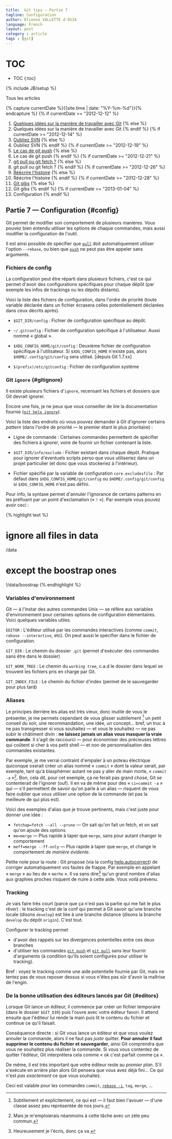 ```yaml
---
title:  Git tips — Partie 7
tagline: Configuration
author: Étienne VALLETTE d'OSIA
language: French
layout: post
category : article
tags : [git]
---
```


# TOC
* TOC
{:toc}

{% include JB/setup %}

Tous les articles

{% capture currentDate %}{{site.time | date: "%Y-%m-%d"}}{% endcapture %}
{% if currentDate >= "2012-12-12" %}
1. [Quelques idées sur la manière de travailler avec Git](/article/2012-12-12/git-tips-1)
{% else %}
1. Quelques idées sur la manière de travailler avec Git
{% endif %}
{% if currentDate >= "2012-12-14" %}
2. [Oubliez SVN](/article/2012-12-14/git-tips-2)
{% else %}
2. Oubliez SVN
{% endif %}
{% if currentDate >= "2012-12-19" %}
3. [Le cas de git push](/article/2012-12-18/git-tips-3)
{% else %}
3. Le cas de git push
{% endif %}
{% if currentDate >= "2012-12-21" %}
4. [git pull ou git fetch ?](/article/2012-12-21/git-tips-4)
{% else %}
4. git pull ou git fetch ?
{% endif %}
{% if currentDate >= "2012-12-26" %}
5. [Réécrire l'histoire](/article/2012-12-26/git-tips-5)
{% else %}
5. Réécrire l'histoire
{% endif %}
{% if currentDate >= "2012-12-28" %}
6. [Git gibs](/article/2012-12-28/git-tips-6)
{% else %}
6. Git gibs
{% endif %}
{% if currentDate >= "2013-01-04" %}
7. Configuration
{% endif %}

## Partie 7 — Configuration {#config}

Git permet de modifier son comportement de plusieurs manières. Vous pouvez bien entendu utiliser les options de chaque commandes, mais aussi modifier la configuration de l'outil.

Il est ainsi possible de spécifier que [`pull`](#pull) doit automatiquement utiliser l'option `--rebase`, ou bien que [`push`](#push) ne peut pas être appeler sans arguments.

### Fichiers de config

La configuration peut être réparti dans plusieurs fichiers, c'est ce qui permet d'avoir des configurations spécifiques pour chaque dépôt (par exemple les infos de trackings ou les dépôts distants).

Voici la liste des fichiers de configuration, dans l'ordre de priorité (toute variable déclarée dans un fichier écrasera celles potentiellement déclarées dans ceux décrits après).

- `$GIT_DIR/config`
:	Fichier de configuration spécifique au dépôt.

- `~/.gitconfig`
:	Fichier de configuration spécifique à l'utilisateur. Aussi nommé « global ».

- `$XDG_CONFIG_HOME/git/config`
:	Deuxième fichier de configuration spécifique à l'utilisateur. Si `$XDG_CONFIG_HOME` n'existe pas, alors `$HOME/.config/git/config` sera utilisé. [depuis Git 1.7.xx]

- `$(prefix)/etc/gitconfig`
:	Fichier de configuration système

### Git `ignore` {#gitignore}

Il existe plusieurs fichiers d'`ignore`, recensant les fichiers et dossiers que Git devrait ignorer.

Encore une fois, je ne peux que vous conseiller de lire la documentation fournie ([`git help ignore`](http://git-scm.com/docs/gitignore.html)).

Voici la liste des endroits où vous pouvez demander à Git d'ignorer certains _pattern_ (dans l'ordre de priorité — le premier étant le plus prioritaire) :

- Ligne de commande
:	Certaines commandes permettent de spécifier des fichiers à ignorer, voire de fournir un fichier contenant la liste.

- `$GIT_DIR/info/exclude`
:	Fichier existant dans chaque dépôt. Pratique pour ignorer d'éventuels scripts perso que vous utiliseriez dans un projet particulier (et donc que vous stockeriez à l'intérieur).

- Fichier spécifié par la variable de configuration `core.excludesfile`
:	Par défaut dans `$XDG_CONFIG_HOME/git/config` ou `$HOME/.config/git/config` si `$XDG_CONFIG_HOME` n'est pas défini.

Pour info, la syntaxe permet d'annuler l'ignorance de certains patterns en les préfixant par un point d'exclamation (« `!` »). Par exemple vous pouvez avoir ceci :

{% highlight text %}
 # ignore all files in data
/data
 # except the boostrap ones
!/data/boostrap
{% endhighlight %}

### Variables d'environnement

Git — à l'instar des autres commandes Unix — se réfère aux variables d'environnement pour certaines options de configuration élémentaires. Voici quelques variables utiles.

`EDITOR`
:	L'éditeur utilisé par les commandes interactives (comme `commit`, `rebase --interactive`, etc). On peut aussi le spécifier dans le fichier de configuration.

`GIT_DIR`
:	Le chemin du dossier `.git` (permet d'exécuter des commandes sans être dans le dossier)

`GIT_WORK_TREE`
:	Le chemin du *`working tree`*, c.a.d le dossier dans lequel se trouvent les fichiers pris en charge par Git.

`GIT_INDEX_FILE`
: Le chemin du fichier d'index (permet de le sauvegarder pour plus tard)

### Aliases

Le principes derrière les alias est très vieux, donc inutile de vous le présenter, je me permets cependant de vous glisser subtilement [^subtile] un petit conseil du soir, une recommandation, une idée, un concept… bref, un truc à ne pas transgresser si vous souhaitez — et vous le souhaitez — ne pas subir le châtiment divin : **ne laissez jamais un alias vous masquer la vraie commande**. Il s'agit de raccourci — pour économiser des précieuses lettres qui coûtent si cher à vos petit shell — et non de personnalisation des commandes existantes.

Par exemple, je me verrai contraint d'empaler à un poteau électrique quiconque oserait créer un alias nommé « `commit` » dont la valeur serait, par exemple, tant qu'à blasphémer autant ne pas y aller de main morte, « `commit -a` »[^contraint]. Bon, cela dit, pour cet exemple, ça ne ferait pas grand chose, Git se contenterait de l'ignorer (ouf). Il en va de même pour des « `ci=commit -a` » qui — s'il permettent de savoir qu'on parle à un alias — risquent de vous faire oublier que vous utiliser une option de la commande (et pas la meilleure de qui plus est).

Voici des exemples d'alias que je trouve pertinents, mais c'est juste pour donner une idée :

- `fetchap=fetch --all --prune` — On sait qu'on fait un fetch, et on sait qu'on ajoute des options
- `me=merge` — Plus rapide à taper que `merge`, sans pour autant changer le comportement
- `meff=merge --ff-only` — Plus rapide à taper que `merge`, et change le comportement _de manière évidente_.

Petite note pour la route : Git propose (via la config [help.autocorrect](http://git-scm.com/docs/git-config)) de corriger automatiquement vos fautes de frappe. Par exemple en appelant « `merge` » au lieu de « `merhe` ». Il va sans dire[^sansdire] qu'un grand nombre d'alias aux graphies proches risquent de nuire à cette aide. Vous voilà prévenu.

[^subtile]: Subtilement _et_ explicitement, ce qui est — il faut bien l'avouer — d'une classe assez peu représentée de nos jours.

[^contraint]: Mais je m'emploierais néanmoins à cette tâche avec un zèle peu commun.

[^sansdire]: Heureusement je l'écris, donc ça va.

### Tracking

Je vais faire très court (parce que ça n'est pas la partie qui me fait le plus rêver) : le tracking c'est de la conf qui permet à Git savoir qu'une branche locale (disons `develop`) est liée à une branche distance (disons la branche `develop` du dépôt `origin`). C'est tout.

Configurer le tracking permet

- d'avoir des rappels sur les divergences potentielles entre ces deux branches
- d'utiliser les commandes [`git push`](#push) et [`git pull`](#pull) sans leur fournir d'arguments (à condition qu'ils soient configurés pour utiliser le tracking).

Bref : voyez le tracking comme une aide potentielle fournie par Git, mais ne tentez pas de vous reposer dessus si vous n'êtes pas sûr d'avoir la maîtrise de l'engin.

### De la bonne utilisation des éditeurs lancés par Git {#editors}

Lorsque Git lance un éditeur, il commence par créer un fichier temporaire (dans le dossier `$GIT_DIR`) puis l'ouvre avec votre éditeur favori. Il attend ensuite que l'éditeur lui rende la main puis lit le contenu du fichier et continue ce qu'il faisait.

Conséquence directe : si Git vous lance un éditeur et que vous voulez annuler la commande, alors il ne faut pas *juste* quitter. **Pour annuler il faut supprimer le contenu du fichier et sauvegarder**, ainsi Git comprendra que vous ne souhaitez plus réaliser la commande. Si vous vous contentez de quitter l'éditeur, Git interprétera cela comme « ok c'est parfait comme ça ».

De même, il est très important que votre éditeur reste au _premier plan_. S'il s'exécute en arrière plan alors Git pensera que vous avez déjà fini… Ce qui n'est _pas exactement_ ce que vous souhaitez.

Ceci est valable pour les commandes `commit`, [`rebase -i`](#rebase-interactive), `tag`, `merge`, …

